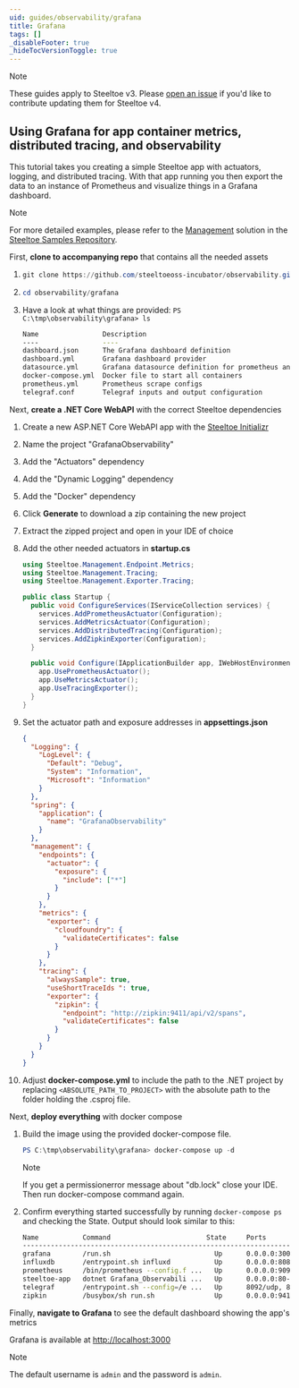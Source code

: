```yaml
---
uid: guides/observability/grafana
title: Grafana
tags: []
_disableFooter: true
_hideTocVersionToggle: true
---
```


> [!NOTE]
> These guides apply to Steeltoe v3. Please [open an issue](https://github.com/SteeltoeOSS/Documentation/issues/new/choose) if you'd like to contribute updating them for Steeltoe v4.

## Using Grafana for app container metrics, distributed tracing, and observability

This tutorial takes you creating a simple Steeltoe app with actuators, logging, and distributed tracing. With that app running you then export the data to an instance of Prometheus and visualize things in a Grafana dashboard.

> [!NOTE]
> For more detailed examples, please refer to the [Management](https://github.com/SteeltoeOSS/Samples/tree/main/Management/src) solution in the [Steeltoe Samples Repository](https://github.com/SteeltoeOSS/Samples).

First, **clone to accompanying repo** that contains all the needed assets

1. ```powershell
   git clone https://github.com/steeltoeoss-incubator/observability.git
   ```

1. ```powershell
   cd observability/grafana
   ```

1. Have a look at what things are provided: `PS C:\tmp\observability\grafana> ls`

   ```bash
   Name                Description
   ----                ----
   dashboard.json      The Grafana dashboard definition
   dashboard.yml       Grafana dashboard provider
   datasource.yml      Grafana datasource definition for prometheus and influxdb
   docker-compose.yml  Docker file to start all containers
   prometheus.yml      Prometheus scrape configs
   telegraf.conf       Telegraf inputs and output configuration
   ```

Next, **create a .NET Core WebAPI** with the correct Steeltoe dependencies

1. Create a new ASP.NET Core WebAPI app with the [Steeltoe Initializr](https://start.steeltoe.io)
1. Name the project "GrafanaObservability"
1. Add the "Actuators" dependency
1. Add the "Dynamic Logging" dependency
1. Add the "Docker" dependency
1. Click **Generate** to download a zip containing the new project
1. Extract the zipped project and open in your IDE of choice
1. Add the other needed actuators in **startup.cs**

   ```csharp
   using Steeltoe.Management.Endpoint.Metrics;
   using Steeltoe.Management.Tracing;
   using Steeltoe.Management.Exporter.Tracing;

   public class Startup {
     public void ConfigureServices(IServiceCollection services) {
       services.AddPrometheusActuator(Configuration);
       services.AddMetricsActuator(Configuration);
       services.AddDistributedTracing(Configuration);
       services.AddZipkinExporter(Configuration);
     }

     public void Configure(IApplicationBuilder app, IWebHostEnvironment env) {
       app.UsePrometheusActuator();
       app.UseMetricsActuator();
       app.UseTracingExporter();
     }
   }
   ```

1. Set the actuator path and exposure addresses in **appsettings.json**

   ```json
   {
     "Logging": {
       "LogLevel": {
         "Default": "Debug",
         "System": "Information",
         "Microsoft": "Information"
       }
     },
     "spring": {
       "application": {
         "name": "GrafanaObservability"
       }
     },
     "management": {
       "endpoints": {
         "actuator": {
           "exposure": {
             "include": ["*"]
           }
         }
       },
       "metrics": {
         "exporter": {
           "cloudfoundry": {
             "validateCertificates": false
           }
         }
       },
       "tracing": {
         "alwaysSample": true,
         "useShortTraceIds ": true,
         "exporter": {
           "zipkin": {
             "endpoint": "http://zipkin:9411/api/v2/spans",
             "validateCertificates": false
           }
         }
       }
     }
   }
   ```

1. Adjust **docker-compose.yml** to include the path to the .NET project by replacing `<ABSOLUTE_PATH_TO_PROJECT>` with the absolute path to the folder holding the .csproj file.

Next, **deploy everything** with docker compose

1. Build the image using the provided docker-compose file.

   ```powershell
   PS C:\tmp\observability\grafana> docker-compose up -d
   ```

   > [!NOTE]
   > If you get a permissionerror message about "db.lock" close your IDE. Then run docker-compose command again.

1. Confirm everything started successfully by running `docker-compose ps` and checking the State. Output should look similar to this:

   ```bash
   Name           Command                        State     Ports
   -----------------------------------------------------------------------------------------------------------
   grafana        /run.sh                          Up      0.0.0.0:3000->3000/tcp
   influxdb       /entrypoint.sh influxd           Up      0.0.0.0:8086->8086/tcp
   prometheus     /bin/prometheus --config.f ...   Up      0.0.0.0:9090->9090/tcp
   steeltoe-app   dotnet Grafana_Observabili ...   Up      0.0.0.0:80->80/tcp
   telegraf       /entrypoint.sh --config=/e ...   Up      8092/udp, 8094/tcp, 8125/udp, 0.0.0.0:9273->9273/tcp
   zipkin         /busybox/sh run.sh               Up      0.0.0.0:9411->9411/tcp
   ```

Finally, **navigate to Grafana** to see the default dashboard showing the app's metrics

Grafana is available at [http://localhost:3000](http://localhost:3000)

> [!NOTE]
> The default username is `admin` and the password is `admin`.
